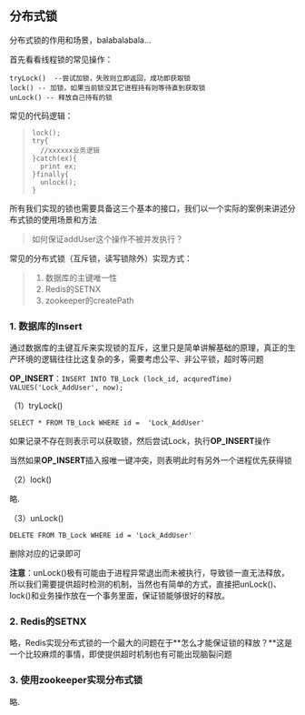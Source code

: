 ## 分布式锁

分布式锁的作用和场景，balabalabala...

首先看看线程锁的常见操作：
	
	tryLock()  --尝试加锁，失败则立即返回，成功即获取锁
	lock() -- 加锁，如果当前锁没其它进程持有则等待直到获取锁
	unLock() -- 释放自己持有的锁

常见的代码逻辑：

>     lock();
>     try{
> 	    //xxxxxx业务逻辑
>     }catch(ex){
>       print ex;
>     }finally{
>       unlock();
>     }

所有我们实现的锁也需要具备这三个基本的接口，我们以一个实际的案例来讲述分布式锁的使用场景和方法

> 如何保证addUser这个操作不被并发执行？

常见的分布式锁（互斥锁，读写锁除外）实现方式：
> 1. 数据库的主键唯一性
> 2. Redis的SETNX
> 3. zookeeper的createPath
 
### 1. 数据库的Insert

通过数据库的主键互斥来实现锁的互斥，这里只是简单讲解基础的原理，真正的生产环境的逻辑往往比这复杂的多，需要考虑公平、非公平锁，超时等问题

**OP_INSERT**：`INSERT INTO TB_Lock (lock_id, acquredTime) VALUES('Lock_AddUser', now);`

（1）tryLock()

`SELECT * FROM TB_Lock WHERE id =  'Lock_AddUser'`

如果记录不存在则表示可以获取锁，然后尝试Lock，执行**OP_INSERT**操作

当然如果**OP_INSERT**插入报唯一键冲突，则表明此时有另外一个进程优先获得锁

（2）lock()

略.

（3）unLock()

`DELETE FROM TB_Lock WHERE id = 'Lock_AddUser'`

删除对应的记录即可

**注意**：unLock()极有可能由于进程异常退出而未被执行，导致锁一直无法释放，所以我们需要提供超时检测的机制，当然也有简单的方式，直接把unLock()、lock()和业务操作放在一个事务里面，保证锁能够很好的释放。

### 2. Redis的SETNX

略，Redis实现分布式锁的一个最大的问题在于**怎么才能保证锁的释放？**这是一个比较麻烦的事情，即使提供超时机制也有可能出现脑裂问题

### 3. 使用zookeeper实现分布式锁

略.
